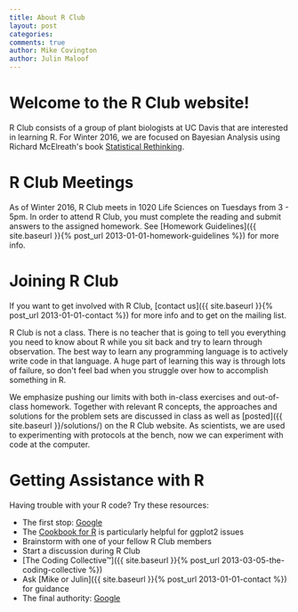 ```yaml
---
title: About R Club
layout: post
categories:
comments: true
author: Mike Covington
author: Julin Maloof
---
```


# Welcome to the R Club website!

R Club consists of a group of plant biologists at UC Davis that are interested in learning R. For Winter 2016, we are focused on Bayesian Analysis using Richard McElreath's book [Statistical Rethinking](http://xcelab.net/rm/statistical-rethinking/).

# R Club Meetings

As of Winter 2016, R Club meets in 1020 Life Sciences on Tuesdays from 3 - 5pm. In order to attend R Club, you must complete the reading and submit answers to the assigned homework. See [Homework Guidelines]({{ site.baseurl }}{% post_url 2013-01-01-homework-guidelines %}) for more info.

# Joining R Club

If you want to get involved with R Club, [contact us]({{ site.baseurl }}{% post_url 2013-01-01-contact %}) for more info and to get on the mailing list.

R Club is not a class. There is no teacher that is going to tell you everything you need to know about R while you sit back and try to learn through observation. The best way to learn any programming language is to actively write code in that language. A huge part of learning this way is through lots of failure, so don't feel bad when you struggle over how to accomplish something in R.

We emphasize pushing our limits with both in-class exercises and out-of-class homework. Together with relevant R concepts, the approaches and solutions for the problem sets are discussed in class as well as [posted]({{ site.baseurl }}/solutions/) on the R Club website. As scientists, we are used to experimenting with protocols at the bench, now we can experiment with code at the computer.

# Getting Assistance with R

Having trouble with your R code? Try these resources:

- The first stop: [Google](https://www.google.com/)
- The [Cookbook for R](http://www.cookbook-r.com/) is particularly helpful for ggplot2 issues
- Brainstorm with one of your fellow R Club members
- Start a discussion during R Club
- [The Coding Collective™]({{ site.baseurl }}{% post_url 2013-03-05-the-coding-collective %})
- Ask [Mike or Julin]({{ site.baseurl }}{% post_url 2013-01-01-contact %}) for guidance
- The final authority: [Google](https://www.google.com/)

